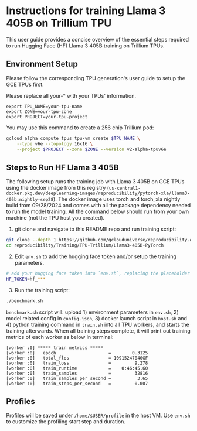 # Instructions for training Llama 3 405B on Trillium TPU

This user guide provides a concise overview of the essential steps required to
run Hugging Face (HF) Llama 3 405B training on Trillium TPUs.

## Environment Setup

Please follow the corresponding TPU generation's user guide to setup the GCE TPUs
first.

Please replace all your-* with your TPUs' information.

```
export TPU_NAME=your-tpu-name
export ZONE=your-tpu-zone
export PROJECT=your-tpu-project
```

You may use this command to create a 256 chip Trillium pod:

```bash
gcloud alpha compute tpus tpu-vm create $TPU_NAME \
    --type v6e --topology 16x16 \
    --project $PROJECT --zone $ZONE --version v2-alpha-tpuv6e
```

## Steps to Run HF Llama 3 405B

The following setup runs the training job with Llama 3 405B on GCE TPUs using
the docker image from this registry
(`us-central1-docker.pkg.dev/deeplearning-images/reproducibility/pytorch-xla/llama3-405b:nightly-sep28`).
The docker image uses torch and torch_xla nightly build from 09/28/2024
and comes with all the package dependency needed to run the model training.
All the command below should run from your own machine (not the TPU host you
created).

1. git clone and navigate to this README repo and run training script:

```bash
git clone --depth 1 https://github.com/gclouduniverse/reproducibility.git
cd reproducibility/Training/TPU-Trillium/Llama3-405B-PyTorch
```

2. Edit `env.sh` to add the hugging face token and/or setup the training parameters.

```bash
# add your hugging face token into `env.sh`, replacing the placeholder there.
HF_TOKEN=hf_***
```

3. Run the training script:

```bash
./benchmark.sh
```

`benchmark.sh` script will: upload 1) environment parameters in `env.sh`, 2)
model related config in `config.json`, 3) docker launch
script in `host.sh` and 4) python training command in `train.sh` into all TPU
workers, and starts the training afterwards. When all training steps complete,
it will print out training metrics of each worker as below in terminal:

```
[worker :0] ***** train metrics *****
[worker :0]   epoch                    =        0.3125
[worker :0]   total_flos               = 10915247040GF
[worker :0]   train_loss               =         9.278
[worker :0]   train_runtime            =    0:46:45.60
[worker :0]   train_samples            =         32816
[worker :0]   train_samples_per_second =          3.65
[worker :0]   train_steps_per_second   =         0.007
```

## Profiles

Profiles will be saved under `/home/$USER/profile` in the host VM.
Use `env.sh` to customize the profiling start step and duration.
